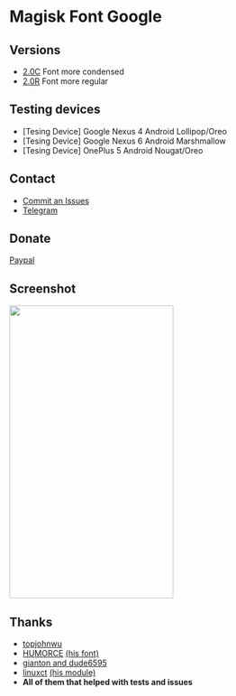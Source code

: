 # Magisk Font Google

## Versions ##
* <a href="https://dl2.pushbulletusercontent.com/qSmLBz6KjYWEdj4Wj1xNxbrdE0oSHjXw/2.0C.zip">2.0C</a> Font more condensed
* <a href="https://dl2.pushbulletusercontent.com/9fedcycIxcTjRfWwho4alKpRA3TjnxC9/2.0R.zip">2.0R</a> Font more regular

## Testing devices ##
* [Tesing Device] Google Nexus 4 Android Lollipop/Oreo
* [Tesing Device] Google Nexus 6 Android Marshmallow
* [Tesing Device] OnePlus 5 Android Nougat/Oreo

## Contact ##
* <a href="https://github.com/Magisk-Modules-Repo/Magisk_Font_Google/issues">Commit an Issues</a>
* <a href="https://t.me/pirasalbe">Telegram</a>

## Donate ##
<a href="https://paypal.me/pirasalbe">Paypal</a>

## Screenshot ##
<img src="https://dl2.pushbulletusercontent.com/pIgKn9xO6K46dmlitpE5gtn8U0oF6ZM0/Screenshot_2017-11-10-19-21-54.png" height="519" width="291">

## Thanks ##
* <a href="https://github.com/topjohnwu">topjohnwu</a>
* <a href="https://github.com/HUMORCE">HUMORCE</a> <a href="https://github.com/Magisk-Modules-Repo/Systemlessly-Font-with-Tsukushimarugo-A-CJK-Sleek">(his font)</a>
* <a href="https://forum.xda-developers.com/android/themes/fonts-flashable-zips-t3219827">gianton and dude6595</a>
* <a href="https://github.com/sergiocastell">linuxct</a> <a href="https://github.com/sergiocastell/AndroidO-NotoColorEmojiReplacer">(his module)</a>
* **All of them that helped with tests and issues**

